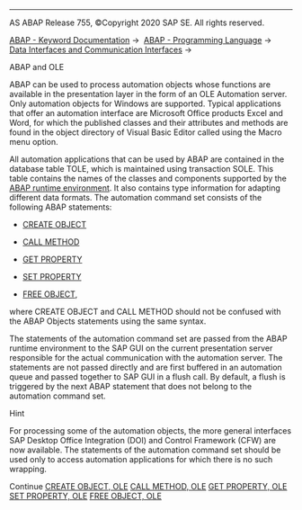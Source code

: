   

* * *

AS ABAP Release 755, ©Copyright 2020 SAP SE. All rights reserved.

[ABAP - Keyword Documentation](https://help.sap.com/doc/abapdocu_755_index_htm/7.55/en-US/abenabap.htm) →  [ABAP - Programming Language](https://help.sap.com/doc/abapdocu_755_index_htm/7.55/en-US/abenabap_reference.htm) →  [Data Interfaces and Communication Interfaces](https://help.sap.com/doc/abapdocu_755_index_htm/7.55/en-US/abenabap_data_communication.htm) → 

ABAP and OLE

ABAP can be used to process automation objects whose functions are available in the presentation layer in the form of an OLE Automation server. Only automation objects for Windows are supported. Typical applications that offer an automation interface are Microsoft Office products Excel and Word, for which the published classes and their attributes and methods are found in the object directory of Visual Basic Editor called using the Macro menu option.

All automation applications that can be used by ABAP are contained in the database table TOLE, which is maintained using transaction SOLE. This table contains the names of the classes and components supported by the [ABAP runtime environment](https://help.sap.com/doc/abapdocu_755_index_htm/7.55/en-US/abenabap_runtime_envir_glosry.htm "Glossary Entry"). It also contains type information for adapting different data formats. The automation command set consists of the following ABAP statements:

-   [CREATE OBJECT](https://help.sap.com/doc/abapdocu_755_index_htm/7.55/en-US/abapcreate_object_ole2.htm)

-   [CALL METHOD](https://help.sap.com/doc/abapdocu_755_index_htm/7.55/en-US/abapcall_method_ole2.htm)

-   [GET PROPERTY](https://help.sap.com/doc/abapdocu_755_index_htm/7.55/en-US/abapget_property.htm)

-   [SET PROPERTY](https://help.sap.com/doc/abapdocu_755_index_htm/7.55/en-US/abapset_property.htm)

-   [FREE OBJECT](https://help.sap.com/doc/abapdocu_755_index_htm/7.55/en-US/abapfree_object.htm),

where CREATE OBJECT and CALL METHOD should not be confused with the ABAP Objects statements using the same syntax.

The statements of the automation command set are passed from the ABAP runtime environment to the SAP GUI on the current presentation server responsible for the actual communication with the automation server. The statements are not passed directly and are first buffered in an automation queue and passed together to SAP GUI in a flush call. By default, a flush is triggered by the next ABAP statement that does not belong to the automation command set.

Hint

For processing some of the automation objects, the more general interfaces SAP Desktop Office Integration (DOI) and Control Framework (CFW) are now available. The statements of the automation command set should be used only to access automation applications for which there is no such wrapping.

Continue
[CREATE OBJECT, OLE](https://help.sap.com/doc/abapdocu_755_index_htm/7.55/en-US/abapcreate_object_ole2.htm)
[CALL METHOD, OLE](https://help.sap.com/doc/abapdocu_755_index_htm/7.55/en-US/abapcall_method_ole2.htm)
[GET PROPERTY, OLE](https://help.sap.com/doc/abapdocu_755_index_htm/7.55/en-US/abapget_property.htm)
[SET PROPERTY, OLE](https://help.sap.com/doc/abapdocu_755_index_htm/7.55/en-US/abapset_property.htm)
[FREE OBJECT, OLE](https://help.sap.com/doc/abapdocu_755_index_htm/7.55/en-US/abapfree_object.htm)